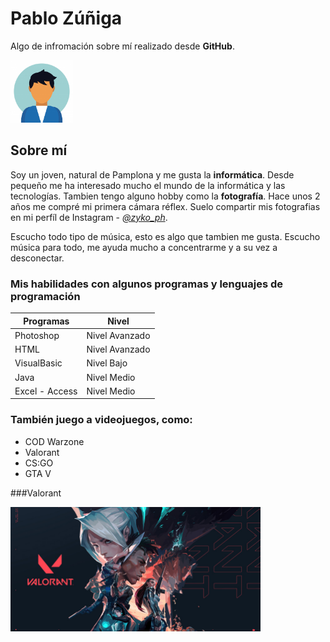 # Pablo Zúñiga  

Algo de infromación sobre mí realizado desde **GitHub**.  

<img src="perfil.jpg" width="100px" />

## Sobre mí

Soy un joven, natural de Pamplona y me gusta la **informática**. Desde pequeño me ha interesado mucho el mundo de la informática y las tecnologías. Tambien tengo alguno hobby como la **fotografía**. Hace unos 2 años me compré mi primera cámara réflex. Suelo compartir mis fotografias en mi perfíl de Instagram - [_@zyko_ph_](https://www.instagram.com/zyko_ph/).

Escucho todo tipo de música, esto es algo que tambien me gusta. Escucho música para todo, me ayuda mucho a concentrarme y a su vez a desconectar.

### Mis habilidades con algunos programas y lenguajes de programación

|Programas|Nivel|
|--|--|
|Photoshop      |Nivel Avanzado
|HTML           | Nivel Avanzado
|VisualBasic    | Nivel Bajo
|Java           | Nivel Medio
|Excel - Access | Nivel Medio

### También juego a videojuegos, como:
- COD Warzone
- Valorant
- CS:GO
- GTA V

###Valorant

<img src="valorant.jpg" width="400px"/>
